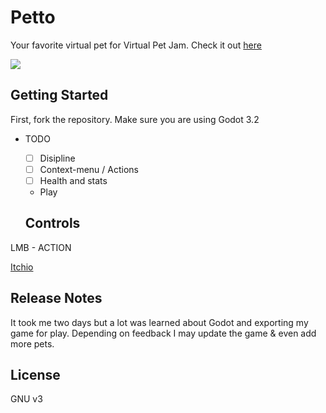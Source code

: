 # Petto
Your favorite virtual pet for Virtual Pet Jam. Check it out [here](https://itch.io/embed-upload/5089568?color=333333)

<img src="https://img.itch.zone/aW1nLzc4OTgwMTcucG5n/original/EAc7%2FV.png"/>

## Getting Started

First, fork the repository. Make sure you are using Godot 3.2

- TODO
  - [ ] Disipline
  - [ ] Context-menu / Actions
  - [ ] Health and stats

  - Play

  ## Controls

LMB - ACTION


[Itchio](https://mifeanyi.itch.io/petto)

  ## Release Notes

  It took me two days but a lot was learned about Godot and exporting my game for play. Depending on feedback I may update the game & even add more pets.

  ## License

  GNU v3
